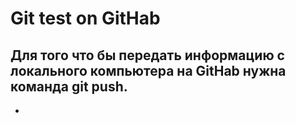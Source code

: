 # Git test on GitHab

## Для того что бы передать информацию с локального компьютера на GitHab нужна команда git push.

+

